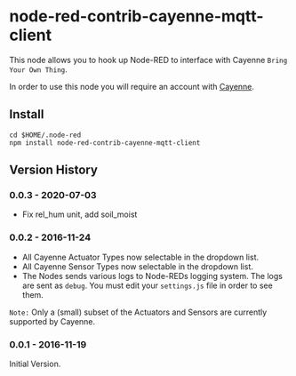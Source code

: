 # node-red-contrib-cayenne-mqtt-client

This node allows you to hook up Node-RED to interface with Cayenne `Bring Your Own Thing`.

In order to use this node you will require an account with 
[Cayenne](https://cayenne.mydevices.com/).

## Install
```
cd $HOME/.node-red
npm install node-red-contrib-cayenne-mqtt-client
```

## Version History
### 0.0.3 - 2020-07-03
- Fix rel_hum unit, add soil_moist
### 0.0.2 - 2016-11-24
- All Cayenne Actuator Types now selectable in the dropdown list.
- All Cayenne Sensor Types now selectable in the dropdown list.
- The Nodes sends various logs to Node-REDs logging system. The logs are sent as `debug`. You must edit your `settings.js` file in order to see them.

`Note:` Only a (small) subset of the Actuators and Sensors are currently supported by Cayenne.
### 0.0.1 - 2016-11-19
Initial Version.

